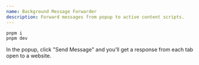 ```yaml
---
name: Background Message Forwarder
description: Forward messages from popup to active content scripts.
---
```


```sh
pnpm i
pnpm dev
```

In the popup, click "Send Message" and you'll get a response from each tab open to a website.
